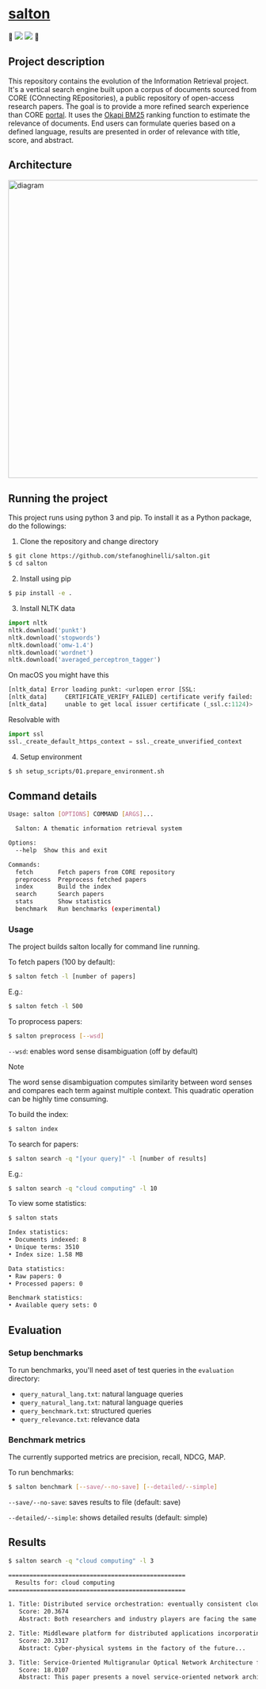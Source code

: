 # [salton](https://en.wikipedia.org/wiki/Gerard_Salton)

🚧 <img src="https://img.shields.io/badge/under%20construction-FF8C00" /> <img src="https://img.shields.io/badge/beta-blue"/> 🚧

## Project description

This repository contains the evolution of the Information Retrieval project. It's a vertical search engine built upon a corpus of documents sourced from CORE (COnnecting REpositories), a public repository of open-access research papers. 
The goal is to provide a more refined search experience than CORE [portal](https://core.ac.uk).
It uses the [Okapi BM25](https://en.wikipedia.org/wiki/Okapi_BM25) ranking function to estimate the relevance of documents.
End users can formulate queries based on a defined language, results are presented in order of relevance with title, score, and abstract.


## Architecture

<img src="assets/diagram.png" alt="diagram" width="600"/>

## Running the project

This project runs using python 3 and pip. To install it as a Python package, do the followings:

1. Clone the repository and change directory

```bash
$ git clone https://github.com/stefanoghinelli/salton.git
$ cd salton
```

2. Install using pip

```bash
$ pip install -e .
```

3. Install NLTK data

```python
import nltk
nltk.download('punkt')
nltk.download('stopwords')
nltk.download('omw-1.4')
nltk.download('wordnet')
nltk.download('averaged_perceptron_tagger')
```

On macOS you might have this

```python
[nltk_data] Error loading punkt: <urlopen error [SSL:
[nltk_data]     CERTIFICATE_VERIFY_FAILED] certificate verify failed:
[nltk_data]     unable to get local issuer certificate (_ssl.c:1124)>
```

Resolvable with

```python
import ssl
ssl._create_default_https_context = ssl._create_unverified_context
```

4. Setup environment

```bash
$ sh setup_scripts/01.prepare_environment.sh
```

## Command details

```bash
Usage: salton [OPTIONS] COMMAND [ARGS]...

  Salton: A thematic information retrieval system

Options:
  --help  Show this and exit

Commands:
  fetch       Fetch papers from CORE repository
  preprocess  Preprocess fetched papers
  index       Build the index
  search      Search papers
  stats       Show statistics
  benchmark   Run benchmarks (experimental)
```

### Usage

The project builds salton locally for command line running.

To fetch papers (100 by default):

```bash
$ salton fetch -l [number of papers]
```

E.g.:

```bash
$ salton fetch -l 500
```

To proprocess papers:

```bash
$ salton preprocess [--wsd]
```

`--wsd`: enables word sense disambiguation (off by default)

> [!NOTE]
> The word sense disambiguation computes similarity between word senses and compares each term against multiple context. This quadratic operation can be highly time consuming.

To build the index:

```bash
$ salton index
```

To search for papers:

```bash
$ salton search -q "[your query]" -l [number of results]
```

E.g.:

```bash
$ salton search -q "cloud computing" -l 10
```

To view some statistics:

```bash
$ salton stats

Index statistics:
• Documents indexed: 8
• Unique terms: 3510
• Index size: 1.58 MB

Data statistics:
• Raw papers: 0
• Processed papers: 0

Benchmark statistics:
• Available query sets: 0
```

## Evaluation

### Setup benchmarks
To run benchmarks, you'll need aset of test queries in the `evaluation` directory:
   - `query_natural_lang.txt`: natural language queries
   - `query_natural_lang.txt`: natural language queries
   - `query_benchmark.txt`: structured queries
   - `query_relevance.txt`: relevance data

### Benchmark metrics
The currently supported metrics are precision, recall, NDCG, MAP.

To run benchmarks:

```bash
$ salton benchmark [--save/--no-save] [--detailed/--simple]
```

`--save/--no-save`: saves results to file (default: save)

`--detailed/--simple`: shows detailed results (default: simple)


## Results

```bash
$ salton search -q "cloud computing" -l 3

==================================================
  Results for: cloud computing
==================================================

1. Title: Distributed service orchestration: eventually consistent cloud operation and integration
   Score: 20.3674
   Abstract: Both researchers and industry players are facing the same obstacles...

2. Title: Middleware platform for distributed applications incorporating robots, sensors and the cloud
   Score: 20.3317
   Abstract: Cyber-physical systems in the factory of the future...

3. Title: Service-Oriented Multigranular Optical Network Architecture for Clouds
   Score: 18.0107
   Abstract: This paper presents a novel service-oriented network architecture...
```
